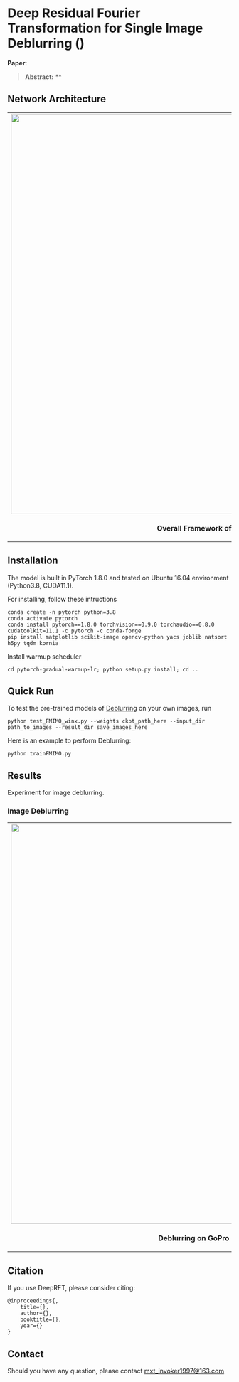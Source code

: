 # Deep Residual Fourier Transformation for Single Image Deblurring ()


**Paper**: 


> **Abstract:** ** 

## Network Architecture
<table>
  <tr>
    <td> <img src = "https://github.com/INVOKERer/DeepRFT/blob/main/images/framework.png" width="900"> </td>
  </tr>
  <tr>
    <td><p align="center"><b>Overall Framework of DeepRFT</b></p></td>
  </tr>
</table>

## Installation
The model is built in PyTorch 1.8.0 and tested on Ubuntu 16.04 environment (Python3.8, CUDA11.1).

For installing, follow these intructions
```
conda create -n pytorch python=3.8
conda activate pytorch
conda install pytorch==1.8.0 torchvision==0.9.0 torchaudio==0.8.0 cudatoolkit=11.1 -c pytorch -c conda-forge
pip install matplotlib scikit-image opencv-python yacs joblib natsort h5py tqdm kornia
```

Install warmup scheduler

```
cd pytorch-gradual-warmup-lr; python setup.py install; cd ..
```

## Quick Run

To test the pre-trained models of [Deblurring]() on your own images, run 
```
python test_FMIMO_winx.py --weights ckpt_path_here --input_dir path_to_images --result_dir save_images_here
```
Here is an example to perform Deblurring:
```
python trainFMIMO.py
```


## Results
Experiment for image deblurring.

### Image Deblurring

<table>
  <tr>
    <td> <img src = "https://github.com/INVOKERer/DeepRFT/blob/main/images/psnr_params_flops.png" width="900"> </td>
  </tr>
  <tr>
    <td><p align="center"><b>Deblurring on GoPro Datasets.</b></p></td>
  </tr>
</table>

## Citation
If you use DeepRFT, please consider citing:

    @inproceedings{,
        title={},
        author={},
        booktitle={},
        year={}
    }

## Contact
Should you have any question, please contact mxt_invoker1997@163.com
